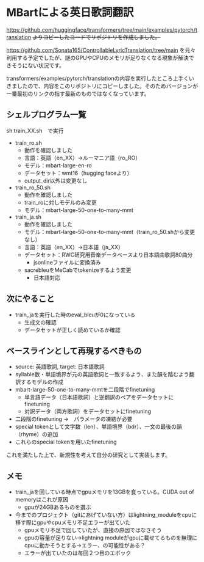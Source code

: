 # MBartによる英日歌詞翻訳
https://github.com/huggingface/transformers/tree/main/examples/pytorch/translation
~~よりコピーしたコードでリポジトリを作成しました。~~

https://github.com/Sonata165/ControllableLyricTranslation/tree/main
を元々利用する予定でしたが、謎のGPUやCPUのメモリが足りなくなる現象が解決できそうにない状況です。

transformers/examples/pytorch/translationの内容を実行したところ上手くいきましたので、内容をこのリポジトリにコピーしました。そのためバージョンが一番最初のリンクの指す最新のものではなくなっています。



## シェルプログラム一覧
sh train_XX.sh　で実行
- train_ro.sh
    -   動作を確認しました
    -   言語：英語（en_XX）→ルーマニア語（ro_RO）
    -   モデル：mbart-large-en-ro
    -   データセット：wmt16（hugging faceより）
    -   output_dir以外は変更なし
- train_ro_50.sh
    -   動作を確認しました
    -   train_roに対しモデルのみ変更
    -   モデル：mbart-large-50-one-to-many-mmt
- train_ja.sh
    -   動作を確認しました
    -   モデル：mbart-large-50-one-to-many-mmt（train_ro_50.shから変更なし）
    -   言語：英語（en_XX）→日本語（ja_XX）
    -   データセット：RWC研究用音楽データベースより日本語曲歌詞80曲分
        -   jsonlineファイルに変換済み
    -   sacrebleuをMeCabでtokenizeするよう変更
        -   日本語対応


## 次にやること
- train_jaを実行した時のeval_bleuが0になっている
    -   生成文の確認
    -   データセットが正しく読めているか確認


## ベースラインとして再現するべきもの
- source: 英語歌詞, target: 日本語歌詞
- syllable数・単語境界が元の英語歌詞と一致するよう、また韻を踏むよう翻訳するモデルの作成
- mbart-large-50-one-to-many-mmtを二段階でfinetuning
    -   単言語データ（日本語歌詞）と逆翻訳のペアをデータセットにfinetuning
    -   対訳データ（両方歌詞）をデータセットにfinetuning
- 二段階のfinetuning ->　パラメータの凍結が必要
- special tokenとして文字数（len）、単語境界（bdr）、一文の最後の韻（rhyme）の追加
- これらのspecial tokenを用いたfinetuning

これを満たした上で、新規性を考えて自分の研究として実装します。


## メモ
- train_jaを回している時点でgpuメモリを13GBを食っている。CUDA out of memoryはこれが原因
    -   gpuが24GBあるものを選ぶ
- 今までのプロジェクト（gitにあげていない方）はlightning_moduleをcpuに移す際にgpuやcpuメモリ不足エラーが出ていた
    -   gpuメモリ不足で回していたが、直接の原因ではなさそう
    -   gpuの容量が足りない→lightning moduleがgpuに載せてるものを無理にcpuに動かそうとする→エラー、の可能性がある？
    -   エラーが出ていたのは毎回２つ目のエポック